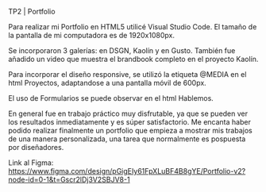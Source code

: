 TP2 | Portfolio

Para realizar mi Portfolio en HTML5 utilicé Visual Studio Code. El tamaño de la pantalla de mi computadora es de 1920x1080px.

Se incorporaron 3 galerías: en DSGN, Kaolín y en Gusto. También fue añadido un video que muestra el brandbook completo en el proyecto Kaolín.

Para incorporar el diseño responsive, se utilizó la etiqueta @MEDIA en el html Proyectos, adaptandose a una pantalla móvil de 600px.

El uso de Formularios se puede observar en el html Hablemos.

En general fue en trabajo práctico muy disfrutable, ya que se pueden ver los resultados inmediatamente y es súper satisfactorio. Me encanta haber podido realizar finalmente un portfolio que empieza a mostrar mis trabajos de una manera personalizada, una tarea que normalmente es pospuesta por diseñadores.

Link al Figma: https://www.figma.com/design/pGigEIy61FpXLuBF4B8gYE/Portfolio-v2?node-id=0-1&t=Gscr2lDj3V2SBJV8-1